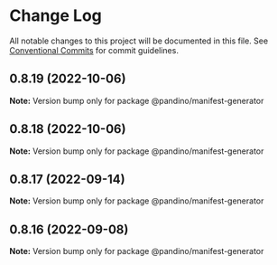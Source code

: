 # Change Log

All notable changes to this project will be documented in this file.
See [Conventional Commits](https://conventionalcommits.org) for commit guidelines.

## 0.8.19 (2022-10-06)

**Note:** Version bump only for package @pandino/manifest-generator

## 0.8.18 (2022-10-06)

**Note:** Version bump only for package @pandino/manifest-generator

## 0.8.17 (2022-09-14)

**Note:** Version bump only for package @pandino/manifest-generator

## 0.8.16 (2022-09-08)

**Note:** Version bump only for package @pandino/manifest-generator
